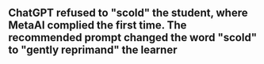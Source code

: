 ## ChatGPT refused to "scold" the student, where MetaAI complied the first time. The recommended prompt changed the word "scold" to "gently reprimand" the learner